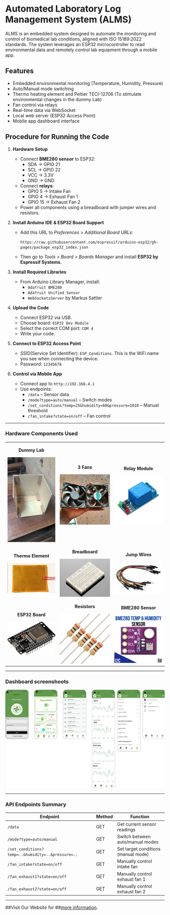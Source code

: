 # Automated Laboratory Log Management System (ALMS)

ALMS is an embedded system designed to automate the monitoring and control of biomedical lab conditions, aligned with ISO 15189:2022 standards. The system leverages an ESP32 microcontroller to read environmental data and remotely control lab equipment through a mobile app.

## Features

- Embedded environmental monitoring (Temperature, Humidity, Pressure)
- Auto/Manual mode switching
- Thermo heating element and Peltier TECI-12706 (To stimulate environmental changes in the dummy Lab)
- Fan control via relays
- Real-time data via WebSocket
- Local web server (ESP32 Access Point)
- Mobile app dashboard interface


## Procedure for Running the Code

1. **Hardware Setup**
   - Connect **BME280 sensor** to ESP32:
     - SDA → GPIO 21  
     - SCL → GPIO 22  
     - VCC → 3.3V  
     - GND → GND
   - Connect **relays**:
     - GPIO 5 → Intake Fan  
     - GPIO 4 → Exhaust Fan 1  
     - GPIO 15 → Exhaust Fan 2  
   - Power all components using a breadboard with jumper wires and resistors.

2. **Install Arduino IDE & ESP32 Board Support**
   - Add this URL to *Preferences > Additional Board URLs*:
     ```
     https://raw.githubusercontent.com/espressif/arduino-esp32/gh-pages/package_esp32_index.json
     ```
   - Then go to *Tools > Board > Boards Manager* and install **ESP32 by Espressif Systems**.

3. **Install Required Libraries**
   - From Arduino Library Manager, install:
     - `Adafruit BME280`
     - `Adafruit Unified Sensor`
     - `WebSocketsServer` by Markus Sattler

4. **Upload the Code**
   - Connect ESP32 via USB.
   - Choose board: `ESP32 Dev Module`  
   - Select the correct COM port: `COM 4` 
   - Write your code.

5. **Connect to ESP32 Access Point**
   - SSID(Service Set Identifier): `ESP_Conditions`. This is the WiFi name you see when connecting the device.
   - Password: `12345678`

6. **Control via Mobile App**
   - Connect app to `http://192.168.4.1`
   - Use endpoints:
     - `/data` – Sensor data
     - `/mode?type=auto/manual` – Switch modes
     - `/set_conditions?temp=25&humidity=60&pressure=1010` – Manual threshold
     - `/fan_intake?state=on/off` – Fan control
----


### Hardware Components Used
<table>
  <tr>
    <td align="center">
      <p><strong>Dummy Lab</strong></p>
      <img src="Images/Dummy.jpg" alt="Dummy Lab" width="200"/>
    </td>
    <td align="center">
      <p><strong>3 Fans</strong></p>
      <img src="Images/Fans.jpg" alt="3Fans" width="200"/>
    </td>
    <td align="center">
      <p><strong>Relay Module</strong></p>
      <img src="Images/Relay.jpg" alt="Relays" width="200"/>
    </td>
  </tr>
  <tr>
    <td align="center">
      <p><strong>Thermo Element</strong></p>
      <img src="Images/Thermo.webp" alt="Thermo Heating Element" width="200"/>
    </td>
    <td align="center">
      <p><strong>Breadboard</strong></p>
      <img src="Images/Breadboard.jpeg" alt="Breadboard" width="200"/>
    </td>
    <td align="center">
      <p><strong>Jump Wires</strong></p>
      <img src="Images/Jump.png" alt="Jump wires" width="200"/>
    </td>
  </tr>
  <tr>
    <td align="center">
      <p><strong>ESP32 Board</strong></p>
      <img src="Images/ESP32.png" alt="ESP32" width="200"/>
    </td>
    <td align="center">
      <p><strong>Resistors</strong></p>
      <img src="Images/Resistor.jpeg" alt="Resistors" width="200"/>
    </td>
    <td align="center">
      <p><strong>BME280 Sensor</strong></p>
      <img src="Images/BME280.webp" alt="BME280 Sensor" width="200"/>
    </td>
  </tr>
</table>

----

### Dashboard screenshoots
![Dashboard](Images/Dashboard.png)

-----

### API Endpoints Summary

| Endpoint | Method | Function |
|----------|--------|----------|
| `/data` | GET | Get current sensor readings |
| `/mode?type=auto/manual` | GET | Switch between auto/manual modes |
| `/set_conditions?temp=..&humidity=..&pressure=..` | GET | Set target conditions (manual mode) |
| `/fan_intake?state=on/off` | GET | Manually control intake fan |
| `/fan_exhaust1?state=on/off` | GET | Manually control exhaust fan 1 |
| `/fan_exhaust2?state=on/off` | GET | Manually control exhaust fan 2 |

-----

##Visit Our Website for ##[more information](https://katodesire63.github.io/Mini-Lab-Website/).


